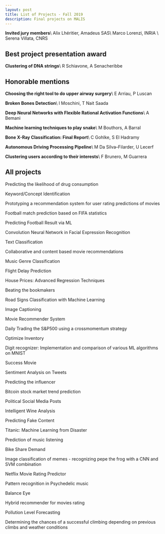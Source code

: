 ```yaml
---
layout: post
title: List of Projects - Fall 2019
description: Final projects on MALIS
---
```


**Invited jury members**\\
Alix Lhéritier, Amadeus SAS\\
Marco Lorenzi, INRIA \\
Serena Villata, CNRS

## Best project presentation award
**Clustering of DNA strings**\\
R Schiavone, A Senacheribbe

## Honorable mentions
**Choosing the right tool to do upper airway surgery**\\
E Arriau, P Luscan

**Broken Bones Detection**\\
I Moschini, T Nait Saada

**Deep Neural Networks with Flexible Rational Activation Functions**\\
A Bemani

**Machine learning techniques to play snake**\\
M Bouthors, A Barral

**Bone X-Ray Classification: Final Report**\\
C Gohlke, S El Hadramy

**Autonomous Driving Processing Pipeline**\\
M Da Silva–Filarder, U Lecerf

**Clustering users according to their interests**\\
F Brunero, M Guarrera

## All projects
Predicting the likelihood of drug consumption

Keyword/Concept Identification

Prototyping a recommendation system for user rating predictions of movies

Football match prediction based on FIFA statistics

Predicting Football Result via ML

Convolution Neural Network in Facial Expression Recognition

Text Classification

Collaborative and content based movie recommendations

Music Genre Classification

Flight Delay Prediction

House Prices: Advanced Regression Techniques

Beating the bookmakers

Road Signs Classification with Machine Learning

Image Captioning

Movie Recommender System

Daily Trading the S&P500 using a crossmomentum strategy

Optimize Inventory

Digit recognizer: Implementation and comparison of various ML algorithms on MNIST

Success Movie

Sentiment Analysis on Tweets

Predicting the influencer

Bitcoin stock market trend prediction

Political Social Media Posts

Intelligent Wine Analysis

Predicting Fake Content

Titanic: Machine Learning from Disaster

Prediction of music listening

Bike Share Demand

Image classification of memes - recognizing pepe the frog with a CNN and SVM combination

Netflix Movie Rating Predictor

Pattern recognition in Psychedelic music

Balance Eye

Hybrid recommender for movies rating

Pollution Level Forecasting

Determining the chances of a successful climbing depending on previous climbs and weather conditions